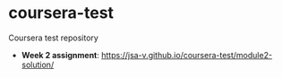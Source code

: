 # coursera-test
Coursera test repository

- **Week 2 assignment**: https://jsa-v.github.io/coursera-test/module2-solution/
